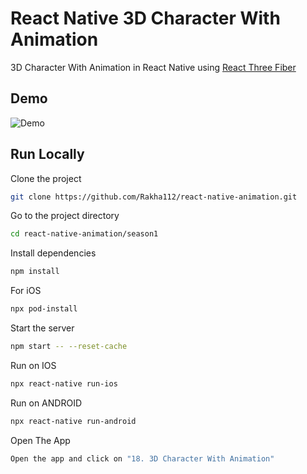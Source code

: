 # React Native 3D Character With Animation

3D Character With Animation in React Native using [React Three Fiber](https://docs.pmnd.rs/react-three-fiber/getting-started/introduction)

## Demo

![Demo](https://github.com/Rakha112/react-native-animation/blob/main/season1/src/18-React-Native-3D-Character-With-Animation/Demo.gif)

## Run Locally

Clone the project

```bash
git clone https://github.com/Rakha112/react-native-animation.git
```

Go to the project directory

```bash
cd react-native-animation/season1
```

Install dependencies

```bash
npm install
```

For iOS

```bash
npx pod-install
```

Start the server

```bash
npm start -- --reset-cache
```

Run on IOS

```bash
npx react-native run-ios
```

Run on ANDROID

```bash
npx react-native run-android
```

Open The App

```bash
Open the app and click on "18. 3D Character With Animation"
```

